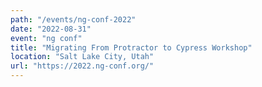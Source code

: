 ```yaml
---
path: "/events/ng-conf-2022"
date: "2022-08-31"
event: "ng conf"
title: "Migrating From Protractor to Cypress Workshop"
location: "Salt Lake City, Utah"
url: "https://2022.ng-conf.org/"
---
```

